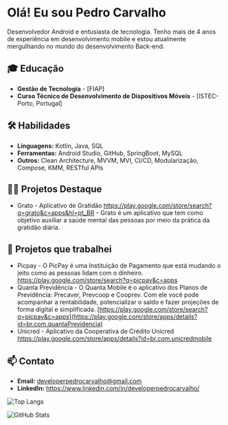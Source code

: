 # Olá! Eu sou Pedro Carvalho

Desenvolvedor Android e entusiasta de tecnologia. Tenho mais de 4 anos de experiência em desenvolvimento mobile e estou atualmente mergulhando no mundo do desenvolvimento Back-end.

## 🎓 Educação
- **Gestão de Tecnologia** - [FIAP]
- **Curso Técnico de Desenvolvimento de Dispositivos Móveis** - [ISTEC- Porto, Portugal]

## 🛠️ Habilidades
- **Linguagens:** Kotlin, Java, SQL
- **Ferramentas:** Android Studio, GitHub, SpringBoot, MySQL
- **Outros:** Clean Architecture, MVVM, MVI, CI/CD, Modularização, Compose, KMM, RESTful APIs

## 🧑‍💻 Projetos Destaque
- Grato - Aplicativo de Gratidão https://play.google.com/store/search?q=grato&c=apps&hl=pt_BR - Grato é um aplicativo que tem como objetivo auxiliar a saúde mental das pessoas por meio da prática da gratidão diária.

## 📱 Projetos que trabalhei 
- Picpay - O PicPay é uma Instituição de Pagamento que está mudando o jeito como as pessoas lidam com o dinheiro. https://play.google.com/store/search?q=picpay&c=apps
- Quanta Previdência - O Quanta Mobile é o aplicativo dos Planos de Previdência: Precaver, Prevcoop e Cooprev. Com ele você pode acompanhar a rentabilidade, potencializar o saldo e fazer projeções de forma digital e simplificada. [https://play.google.com/store/search?q=picpay&c=apps](https://play.google.com/store/apps/details?id=br.com.quantaPrevidencia)
- Unicred - Aplicativo da Cooperativa de Crédito Unicred https://play.google.com/store/apps/details?id=br.com.unicredmobile 

## 📫 Contato
- **Email:** developerpedrocarvalho@gmail.com
- **LinkedIn:** https://www.linkedin.com/in/developerpedrocarvalho/

![Top Langs](https://github-readme-stats.vercel.app/api/top-langs/?username=devPedroCarvalho&layout=compact)

![GitHub Stats](https://github-readme-stats.vercel.app/api?username=devPedroCarvalho&show_icons=true)


